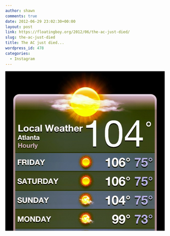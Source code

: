 ```yaml
---
author: shawn
comments: true
date: 2012-06-29 23:02:30+00:00
layout: post
link: https://floatingboy.org/2012/06/the-ac-just-died/
slug: the-ac-just-died
title: The AC just died...
wordpress_id: 478
categories:
  - Instagram
---
```


![The AC just died...](/assets/media/2012/06/a226ed52c23d11e1abb01231382049c1_7.jpg)
